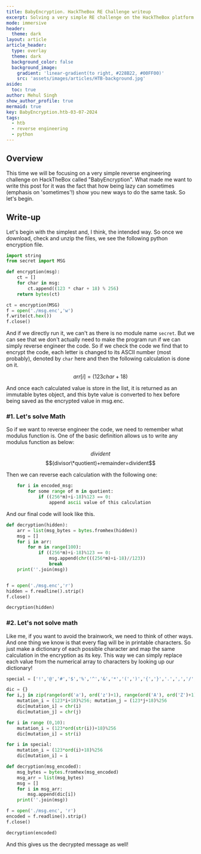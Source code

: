 ```yaml
---
title: BabyEncryption. HackTheBox RE Challenge writeup
excerpt: Solving a very simple RE challenge on the HackTheBox platform. Could we reverse engineer without actually reverse engineering a code?
mode: immersive
header:
  theme: dark
layout: article
article_header:
  type: overlay
  theme: dark
  background_color: false
  background_image: 
    gradient: 'linear-gradient(to right, #228B22, #00FF00)'
    src: 'assets/images/articles/HTB-background.jpg'
aside:
  toc: true
author: Mehul Singh
show_author_profile: true
mermaid: true
key: BabyEncryption.htb-03-07-2024
tags: 
  - htb
  - reverse engineering
  - python
---
```


## Overview

This time we will be focusing on a very simple reverse engineering challenge on HackTheBox called "BabyEncryption". What made me want to write this post for it was the fact that how being lazy can sometimes (emphasis on 'sometimes'!) show you new ways to do the same task. So let's begin.

## Write-up

Let's begin with the simplest and, I think, the intended way. So once we download, check and unzip the files, we see the following python encryption file.
```python
import string
from secret import MSG

def encryption(msg):
    ct = []
    for char in msg:
        ct.append((123 * char + 18) % 256)
    return bytes(ct)

ct = encryption(MSG)
f = open('./msg.enc','w')
f.write(ct.hex())
f.close()
```
And if we directly run it, we can't as there is no module name `secret`. But we can see that we don't actually need to make the program run if we can simply reverse engineer the code. So if we check the code we find that to encrypt the code, each letter is changed to its ASCII number (most probably), denoted by `char` here  and then the following calculation is done on it.

$$arr[i]=(123char+18)%256$$

And once each calculated value is store in the list, it is returned as an immutable bytes object, and this byte value is converted to hex before being saved as the encrypted value in msg.enc.

### #1. Let's solve Math

So if we want to reverse engineer the code, we need to remember what modulus function is. One of the basic definition allows us to write any modulus function as below:

$$divident%divisor=remainder$$
$$(divisor\*quotient)+remainder=divident$$

Then we can reverse each calculation with the following one:

```python
    for i in encoded_msg:
        for some range of m in quotient:
            if ((256*m)+i-18)%123 == 0:
                append ascii value of this calculation
```

And our final code will look like this.

```python
def decryption(hidden):
    arr = list(msg_bytes = bytes.fromhex(hidden))
    msg = []
    for i in arr:
        for m in range(100):
            if ((256*m)+i-18)%123 == 0:
                msg.append(chr(((256*m)+i-18)//123))
                break
    print(''.join(msg))


f = open('./msg.enc','r')
hidden = f.readline().strip()
f.close()

decryption(hidden)
```

### #2. Let's not solve math 

Like me, if you want to avoid the brainwork, we need to think of other ways. And one thing we know is that every flag will be in printable characters. So just make a dictionary of each possible character and map the same calculation in the encryption as its key. This way we can simply replace each value from the numerical array to characters by looking up our dictionary!

```python
special = ['!','@','#','$','%','^','&','*','(',')','{','}','.',',','/','\\',' ','_','\n']

dic = {}
for i,j in zip(range(ord('a'), ord('z')+1), range(ord('A'), ord('Z')+1)):
    mutation_i = (123*i+18)%256; mutation_j = (123*j+18)%256
    dic[mutation_i] = chr(i)
    dic[mutation_j] = chr(j)

for i in range (0,10):
    mutation_i = (123*ord(str(i))+18)%256
    dic[mutation_i] = str(i)

for i in special:
    mutation_i = (123*ord(i)+18)%256
    dic[mutation_i] = i

def decryption(msg_encoded):
    msg_bytes = bytes.fromhex(msg_encoded)
    msg_arr = list(msg_bytes)
    msg = []
    for i in msg_arr:
        msg.append(dic[i])
    print(''.join(msg))

f = open('./msg.enc', 'r')
encoded = f.readline().strip()
f.close()

decryption(encoded)
```

And this gives us the decrypted message as well!
